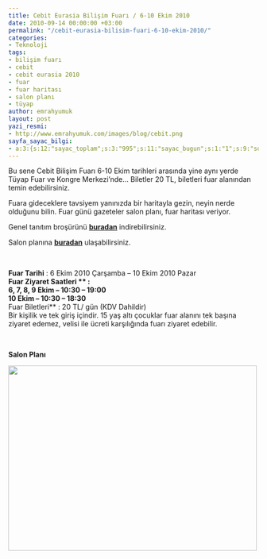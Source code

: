 ```yaml
---
title: Cebit Eurasia Bilişim Fuarı / 6-10 Ekim 2010
date: 2010-09-14 00:00:00 +03:00
permalink: "/cebit-eurasia-bilisim-fuari-6-10-ekim-2010/"
categories:
- Teknoloji
tags:
- bilişim fuarı
- cebit
- cebit eurasia 2010
- fuar
- fuar haritası
- salon planı
- tüyap
author: emrahyumuk
layout: post
yazi_resmi:
- http://www.emrahyumuk.com/images/blog/cebit.png
sayfa_sayac_bilgi:
- a:3:{s:12:"sayac_toplam";s:3:"995";s:11:"sayac_bugun";s:1:"1";s:9:"son_okuma";s:10:"1364918267";}
---
```


Bu sene Cebit Bilişim Fuarı 6-10 Ekim tarihleri arasında yine aynı yerde Tüyap Fuar ve Kongre Merkezi&#8217;nde&#8230; Biletler 20 TL, biletleri fuar alanından temin edebilirsiniz.

Fuara gideceklere tavsiyem yanınızda bir haritayla gezin, neyin nerde olduğunu bilin. Fuar günü gazeteler salon planı, fuar haritası veriyor.

Genel tanıtım broşürünü **<a href="http://www.cebitbilisim.com/docs/acquisition10.pdf" target="_blank">buradan</a>** indirebilirsiniz.

Salon planına <a href="http://www.cebitbilisim.com/img/salon_plani_10.jpg" target="_blank"><strong>buradan</strong></a> ulaşabilirsiniz.

<!--more-->

<span style="color: #ffffff;">.</span>

**Fuar Tarihi** : 6 Ekim 2010 Çarşamba &#8211; 10 Ekim 2010 Pazar  
**Fuar Ziyaret Saatleri ** :  
6, 7, 8, 9 Ekim &#8211; 10:30 &#8211; 19:00  
10 Ekim &#8211; 10:30 &#8211; 18:30**  
Fuar Biletleri** : 20 TL/ gün (KDV Dahildir)  
Bir kişilik ve tek giriş içindir. 15 yaş altı çocuklar fuar alanını tek başına ziyaret edemez, velisi ile ücreti karşılığında fuarı ziyaret edebilir.

<span style="color: #ffffff;">.</span>

**Salon Planı**

<a href="http://www.cebitbilisim.com/img/salon_plani_10.jpg" target="_blank"><img class="alignnone" title="salon planı cebit 2010" src="http://www.emrahyumuk.com/images/blog/fuaralan.png" alt="" width="500" height="373" /></a>